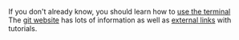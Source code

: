 If you don't already know, you should learn how to [use the terminal](http://linuxcommand.org/lc3_learning_the_shell.php)    
The [git website](http://git-scm.com/doc) has lots of information as well as [external links](http://git-scm.com/documentation/external-links) with tutorials.
